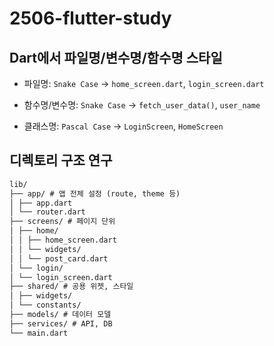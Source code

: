 # 2506-flutter-study

## Dart에서 파일명/변수명/함수명 스타일

- 파일명: `Snake Case` → `home_screen.dart`, `login_screen.dart`

- 함수명/변수명: `Snake Case` → `fetch_user_data()`, `user_name`

- 클래스명: `Pascal Case` → `LoginScreen`, `HomeScreen`

## 디렉토리 구조 연구

```markdown
lib/
├── app/ # 앱 전체 설정 (route, theme 등)
│ ├── app.dart
│ └── router.dart
├── screens/ # 페이지 단위
│ ├── home/
│ │ ├── home_screen.dart
│ │ └── widgets/
│ │ └── post_card.dart
│ └── login/
│ └── login_screen.dart
├── shared/ # 공용 위젯, 스타일
│ ├── widgets/
│ └── constants/
├── models/ # 데이터 모델
├── services/ # API, DB
└── main.dart
```
